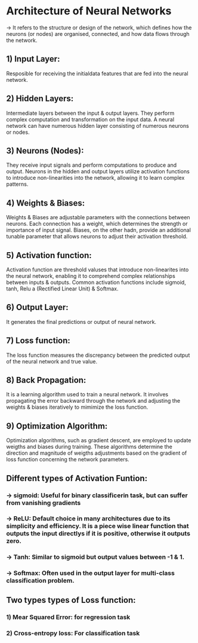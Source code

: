 # Architecture of Neural Networks
-> It refers to the structure or design of the network, which defines how the neurons (or nodes) are organised, connected, and how data flows through the network.

## 1) Input Layer:
Resposible for receiving the initialdata features that are fed into the neural network.

## 2) Hidden Layers: 
Intermediate layers between the input & output layers. They perform complex computation and transformation on the input data. A neural network can have numerous hidden layer consisting of numerous neurons or nodes.

## 3) Neurons (Nodes): 
They receive input signals and perform computations to produce and output. Neurons in the hidden and output layers utilize activation functions to introduce non-linearities into the network, allowing it to learn complex patterns.

## 4) Weights & Biases: 
Weights & Biases are adjustable parameters with the connections between neurons. Each connection has a weight, which determines the strength or importance of input signal. Biases, on the other hadn, provide an additional tunable parameter that allows neurons to adjust their activation threshold.

## 5) Activation function: 
Activation function are threshold valuses that introduce non-linearites into the neural network, enabling it to comprehend complex relationships between inputs & outputs. Common activation functions include sigmoid, tanh, Relu a (Rectified Linear Unit) & Softmax.

## 6) Output Layer: 
It generates the final predictions or output of neural network.

## 7) Loss function: 
The loss function measures the discrepancy between the predicted output of the neural network and true value.

## 8) Back Propagation: 
It is a learning algorithm used to train a neural network. It involves propagating the error backward through the network and adjusting the weights & biases iteratively to mimimize the loss function.

## 9) Optimization Algorithm: 
Optimization algorithms, such as gradient descent, are employed to update weigths and biases during training. These algorithms determine the direction and magnitude of weigths adjustments based on the gradient of loss function concerning the network parameters.

## Different types of Activation Funtion:
### -> sigmoid: Useful for binary classificerin task, but can suffer from vanishing gradients
### -> ReLU: Default choice in many architectures due to its simplicity and efficiency. It is a piece wise linear function that outputs the input directlys if it is positive, otherwise it outputs zero.
### -> Tanh: Similar to sigmoid but output values between -1 & 1.
### -> Softmax: Often used in the output layer for multi-class classification problem.

## Two types types of Loss function:
### 1) Mear Squared Error: for regression task
### 2) Cross-entropy loss: For classification task
